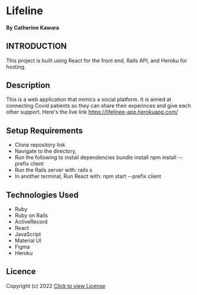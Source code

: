 # Lifeline

#### By Catherine Kawara

## INTRODUCTION

This project is built using React for the front end, Rails API, and Heroku for hosting.

## Description
This is a web application that mimics a social platform. It is aimed at connecting Covid patients so they can share their experinces and give each other support.
Here's the live link https://lifelinee-app.herokuapp.com/


## Setup Requirements
* Clone repository link
* Navigate to the directory,
* Run the following to install dependencies
    bundle install
    npm install --prefix client
* Run the Rails server with:
     rails s
* In another terminal, Run React with:
     npm start --prefix client

## Technologies Used
* Ruby
* Ruby on Rails
* ActiveRecord
* React
* JavaScript
* Material UI
* Figma
* Heroku



## Licence

Copyright (c) 2022 [Click to view License](https://github.com/CKawara/Lifeline/blob/main/LICENSE)

